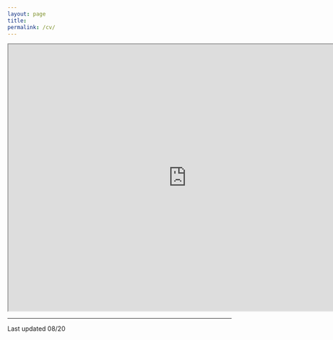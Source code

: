 ```yaml
---
layout: page
title: 
permalink: /cv/
---
```

<div style="text-align: center">
	<iframe src="https://drive.google.com/file/d/1ILyyQ_u947Ch3emY-6cNDyUefstrYjGk/preview" width="800" height="600">
	</iframe>
</div>

---

Last updated 08/20


